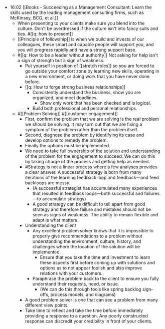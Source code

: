 - 16:02 [[Books - Succeeding as a Management Consultant: Learn the skills used by the leading management consulting firms, such as McKinsey, BCG, et al.]]
	- When presenting to your clients make sure you blend into the culture. Don't be overdressed if the culture isn't into fancy suits and ties. #[[q: how to present]]
	- [[Principle of followship]] is when we build and invests of our colleagues, these smart and capable people will support you, and you will progress rapidly and have a strong support base.
	- #[[q: How to be a leader without authority]] Not asking for help isn't a sign of strength but a sign of weakness.
		- Put yourself in position of [[stretch roles]] so you are forced to go outside your comfort zone by learning new skills, operating in a new environment, or doing work that you have never done before.
		- [[q: How to forge strong business relationships]]
			- Consistently understand the business, show you are organized, and meet deadlines.
				- Show only work that has been checked and is logical.
			- Build both professional and personal relationships.
	- #[[Problem Solving]] #[[customer engagement]]
		- First, confirm the problem that we are solving is the real problem we should be solving. It may turn out that we are fixing a symptom of the problem rather than the problem itself.
		- Second, diagnose the problem by identifying its case and develop options to remedy the problem.
		- Finally the options must be implemented.
		- We need to take full ownership of the solution and understanding of the problem for the engagement to succeed. We can do this by taking charge of the process and getting help as needed.
		- #Strategy is not a linear process where a few analyses provides a clear answer. A successful strategy is born from many iterations of the learning feedback loop and feedback—and feed backloops are messy.
			- (A successful strategist has accumulated many experiences that resulted in feedback loops—both successful and failures—to accumulate strategy)
			- A good strategy can be difficult to tell apart from good strategy and therefore failure and mistakes should not be seen as signs of weakness. The ability to remain flexible and adapt is what matters.
		- Understanding the client
			- Any excellent problem solver knows that it is impossible to properly give recommendations to a problem without understanding the environment, culture, history, and challenges where the location of the solution will be implemented.
				- Ensure that you take the time and investment to learn these aspects first before coming up with solutions and options as to not appear foolish and also improve relations with your customers.
			- Paraphrase the problem back to the client to ensure you fully understand their requests, need, or issue.
				- (We can do this through tools like spring backlog sign-offs, process models, and diagrams)
		- A good problem solver is one that can see a problem from many different view points.
		- Take time to reflect and take the time before immediately providing a response to a question. Any poorly constructed response can discredit your credibility in front of your clients.